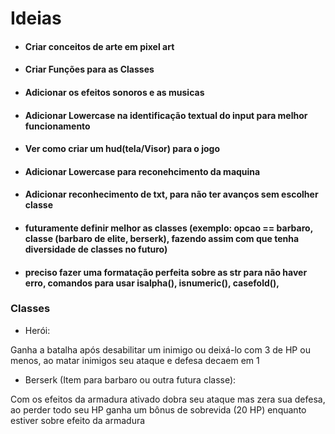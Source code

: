 # Ideias 

- #### Criar conceitos de arte em pixel art
- #### Criar Funções para as Classes
- #### Adicionar os efeitos sonoros e as musicas 
- #### Adicionar Lowercase na identificação textual do input para melhor funcionamento
- #### Ver como criar um hud(tela/Visor) para o jogo 
- #### Adicionar Lowercase para reconehcimento da maquina
- #### Adicionar reconhecimento de txt, para não ter avanços sem escolher classe
- #### futuramente definir melhor as classes (exemplo: opcao == barbaro, classe (barbaro de elite, berserk), fazendo assim com que tenha diversidade de classes no futuro)
- #### preciso fazer uma formatação perfeita sobre as str para não haver erro, comandos para usar isalpha(), isnumeric(), casefold(),


### Classes
- Herói:

Ganha a batalha após desabilitar um inimigo 
ou deixá-lo com 3 de HP ou menos, ao matar 
inimigos seu ataque e defesa decaem em 1

- Berserk (Item para barbaro ou outra futura classe):

Com os efeitos da armadura ativado dobra seu 
ataque mas zera sua defesa, ao perder todo 
seu HP ganha um bônus de sobrevida (20 HP) 
enquanto estiver sobre efeito da armadura
